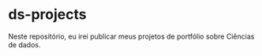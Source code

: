 # ds-projects
Neste repositório, eu irei publicar meus projetos de portfólio sobre Ciências de dados.
